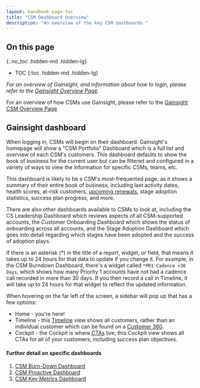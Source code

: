 ```yaml
---
layout: handbook-page-toc
title: "CSM Dashboard Overview"
description: "An overview of the key CSM dashboards."
---
```


## On this page
{:.no_toc .hidden-md .hidden-lg}

- TOC
{:toc .hidden-md .hidden-lg}

*For an overview of Gainsight, and information about how to login, please refer to the [Gainsight Overview Page](/handbook/sales/gainsight/).*

For an overview of how CSMs use Gainsight, please refer to the [Gainsight CSM Overview Page](/handbook/customer-success/csm/gainsight)

## Gainsight dashboard

When logging in, CSMs will begin on their dashboard. Gainsight's homepage will show a "CSM Portfolio" Dashboard which is a full list and overview of each CSM's customers. This dashboard defaults to show the book of business for the current user but can be filtered and configured in a variety of ways to view the information for specific CSMs, teams, etc.

This dashboard is likely to be a CSM's most-frequented page, as it shows a summary of their entire book of business, including last activity dates, health scores, at-risk customers, [upcoming renewals](/handbook/customer-success/csm/renewals/), stage adoption statistics, success plan progress, and more.

There are also other dashboards available to CSMs to look at, including the CS Leadership Dashboard which reviews aspects of all CSM-supported accounts, the Customer Onboarding Dashboard which shows the status of onboarding across all accounts, and the Stage Adoption Dashboard which goes into detail regarding which stages have been adopted and the success of adoption plays.

If there is an asterisk (*) in the title of a report, widget, or field, that means it takes up to 24 hours for that data to update if you change it. For example, in the CSM Burndown Dashboard, there's a widget called `*PR1 Cadence >30 Days`, which shows how many Priority 1 accounts have not had a cadence call recorded in more than 30 days. If you then record a call in Timeline, it will take up to 24 hours for that widget to reflect the updated information.  

When hovering on the far left of the screen, a sidebar will pop up that has a few options:

- Home - you're here!
- Timeline - this [Timeline](/handbook/customer-success/csm/gainsight/timeline/#timeline-view) view shows all customers, rather than an individual customer which can be found on a [Customer 360](/handbook/customer-success/csm/gainsight/#customer-360).
- Cockpit - the Cockpit is where [CTAs](/handbook/customer-success/csm/gainsight/ctas/) live; this Cockpit view shows all CTAs for all of your customers, including success plan objectives.

#### Further detail on specific dashboards
1. [CSM Burn-Down Dashboard](/handbook/customer-success/csm/gainsight/dashboards/#tam-burn-down-dashboard)
1. [CSM Proactive Dashboard](/handbook/customer-success/csm/gainsight/dashboards/#tam-proactive-dashboard)
1. [CSM Key Metrics Dashboard](/handbook/customer-success/csm/gainsight/dashboards/#tam-key-metrics-dashboard)


